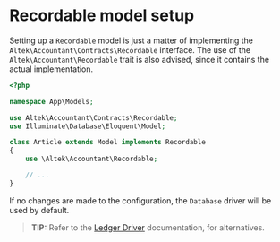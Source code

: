 # Recordable model setup
Setting up a `Recordable` model is just a matter of implementing the `Altek\Accountant\Contracts\Recordable` interface.
The use of the `Altek\Accountant\Recordable` trait is also advised, since it contains the actual implementation.

```php
<?php

namespace App\Models;

use Altek\Accountant\Contracts\Recordable;
use Illuminate\Database\Eloquent\Model;

class Article extends Model implements Recordable
{
    use \Altek\Accountant\Recordable;

    // ...
}
```

If no changes are made to the configuration, the `Database` driver will be used by default.

> **TIP:** Refer to the [Ledger Driver](ledger-drivers.md) documentation, for alternatives.
